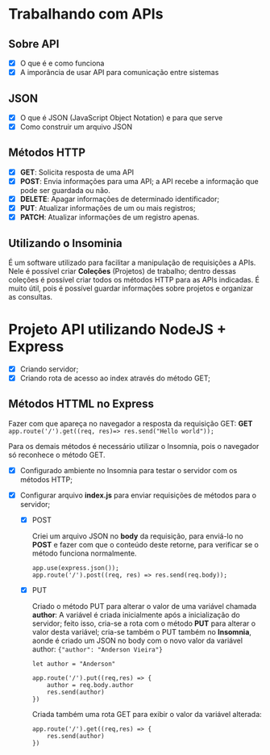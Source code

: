 # Trabalhando com APIs
## Sobre API
- [x] O que é e como funciona
- [x] A imporância de usar API para comunicação entre sistemas

## JSON
- [x] O que é JSON (JavaScript Object Notation) e para que serve
- [X] Como construir um arquivo JSON

## Métodos HTTP
- [x] **GET**: Solicita resposta de uma API
- [x] **POST**: Envia informações para uma API; a API recebe a informação que pode ser guardada ou não.
- [x] **DELETE**: Apagar informações de determinado identificador;
- [x] **PUT**: Atualizar informações de um ou mais registros;
- [x] **PATCH**: Atualizar informações de um registro apenas.

## Utilizando o Insominia
É um software utilizado para facilitar a manipulação de requisições a APIs. Nele é possível criar **Coleções** (Projetos) de trabalho; dentro dessas coleções é possível criar todos os métodos HTTP para as APIs indicadas. É muito útil, pois é possível guardar informações sobre projetos e organizar as consultas.

# Projeto API utilizando NodeJS + Express
- [x] Criando servidor;
- [x] Criando rota de acesso ao index através do método GET;

## Métodos HTTML no Express
Fazer com que apareça no navegador a resposta da requisição GET:
**GET** `app.route('/').get((req, res)=> res.send("Hello world"));`

Para os demais métodos é necessário utilizar o Insomnia, pois o navegador só reconhece o método GET.
- [x] Configurado ambiente no Insomnia para testar o servidor com os métodos HTTP;
- [x] Configurar arquivo **index.js** para enviar requisições de métodos para o servidor;

    - [x] POST
        
        Criei um arquivo JSON no **body** da requisição, para enviá-lo no **POST** e fazer com que o conteúdo deste retorne, para verificar se o método funciona normalmente.
        ```
        app.use(express.json());
        app.route('/').post((req, res) => res.send(req.body));

        ```
    - [x] PUT

        Criado o método PUT para alterar o valor de uma variável chamada **author**:
        A variável é criada inicialmente após a inicialização do servidor; feito isso, cria-se a rota com o método **PUT** para alterar o valor desta variável; cria-se também o PUT também no **Insomnia**, aonde é criado um JSON no body com o novo valor da variável author: `{"author": "Anderson Vieira"}`
        
        ```
        let author = "Anderson"

        app.route('/').put((req,res) => {
            author = req.body.author
            res.send(author)
        })

        ```
        Criada também uma rota GET para exibir o valor da variável alterada:

        ```
        app.route('/').get((req,res) => {
            res.send(author)
        })

        ```